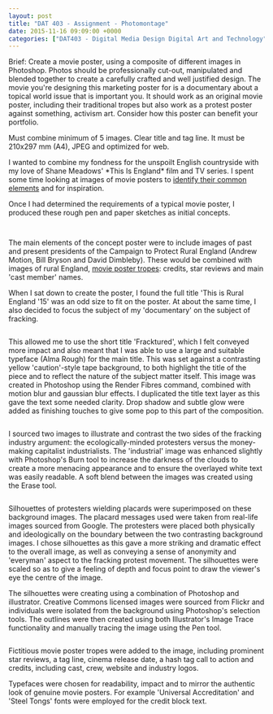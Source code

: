 ```yaml
---
layout: post
title: "DAT 403 - Assignment - Photomontage"
date: 2015-11-16 09:09:00 +0000
categories: ["DAT403 - Digital Media Design Digital Art and Technology"]
---
```


Brief: Create a movie poster, using a composite of different images in Photoshop. Photos should be professionally cut-out, manipulated and blended together to create a carefully crafted and well justified design. The movie you're designing this marketing poster for is a documentary about a topical world issue that is important you. It should work as an original movie poster, including their traditional tropes but also work as a protest poster against something, activism art. Consider how this poster can benefit your portfolio.

Must combine minimum of 5 images. Clear title and tag line. It must be 210x297 mm (A4), JPEG and optimized for web.

<p>I wanted to combine my fondness for the unspoilt English countryside with my love of Shane Meadows' *This Is England* film and TV series. I spent some time looking at images of movie posters to <a href="{{ site.baseurl }}/dat-403-movie-poster-tropes-what-are-they/">identify their common elements</a> and for inspiration.</p>

Once I had determined the requirements of a typical movie poster, I produced these rough pen and paper sketches as initial concepts.

<figure class="wp-block-gallery alignleft has-nested-images columns-default is-cropped"><figure class="wp-block-image size-medium has-custom-border"><a href="{{ site.baseurl }}/wp-content/uploads/2022/12/IMG_16101-e1445962906164.jpg"><img src="https://www.circleseven.co.uk/wp-content/uploads/2022/12/IMG_16101-e1445962906164-241x300.jpg" alt="" class="wp-image-204" style="border-radius:6px"/></a></figure>

<figure class="wp-block-image size-medium has-custom-border"><a href="{{ site.baseurl }}/wp-content/uploads/2022/12/IMG_16111-e1445962964594-scaled-1.jpg"><img src="https://www.circleseven.co.uk/wp-content/uploads/2022/12/IMG_16111-e1445962964594-scaled-1-179x300.jpg" alt="" class="wp-image-205" style="border-radius:6px"/></a></figure>
</figure>

<p>The main elements of the concept poster were to include images of past and present presidents of the Campaign to Protect Rural England (Andrew Motion, Bill Bryson and David Dimbleby). These would be combined with images of rural England, <a href="{{ site.baseurl }}/dat-403-movie-poster-tropes-what-are-they/">movie poster tropes</a>: credits, star reviews and main 'cast member' names.</p>

When I sat&nbsp;down to create&nbsp;the poster, I found the full title 'This is Rural England '15' was an odd size to fit on the poster. At about the same time, I also decided to focus the subject of my 'documentary' on the subject of fracking.

<figure class="wp-block-image size-full has-custom-border"><a href="{{ site.baseurl }}/wp-content/uploads/2022/12/fracktured_title.jpg"><img src="https://www.circleseven.co.uk/wp-content/uploads/2022/12/fracktured_title.jpg" alt="" class="wp-image-206" style="border-radius:6px"/></a></figure>

This allowed me to use the&nbsp;short title 'Fracktured', which I felt conveyed more impact and also meant that I was able to use a large and suitable typeface (Alma Rough) for the main title. This was set against a contrasting yellow 'caution'-style tape background, to&nbsp;both highlight the title of the piece and to reflect the nature of the subject matter itself. This image was created in Photoshop using the Render Fibres command, combined with motion blur and gaussian blur effects. I&nbsp;duplicated the title text layer as this gave the text some needed clarity. Drop shadow and subtle glow were added as finishing touches to give some pop to this part of the composition.

<figure class="wp-block-image size-medium"><a href="{{ site.baseurl }}/wp-content/uploads/2022/12/fracktured_background.jpg"><img src="https://www.circleseven.co.uk/wp-content/uploads/2022/12/fracktured_background-212x300.jpg" alt="" class="wp-image-207"/></a></figure>

I sourced two images to illustrate and contrast the two sides of the fracking industry argument: the ecologically-minded protesters versus the money-making capitalist industrialists. The 'industrial' image was enhanced slightly with Photoshop's Burn tool to increase the darkness of the clouds to create&nbsp;a more menacing appearance and to ensure the overlayed white text was easily readable. A soft blend between the images was created using the Erase tool.

<figure class="wp-block-image size-medium"><a href="{{ site.baseurl }}/wp-content/uploads/2022/12/protester_silhouettes.jpg"><img src="https://www.circleseven.co.uk/wp-content/uploads/2022/12/protester_silhouettes-209x300.jpg" alt="" class="wp-image-208"/></a></figure>

Silhouettes of protesters wielding placards were superimposed on these background images. The placard messages used were&nbsp;taken from real-life images sourced from Google. The protesters were placed both physically and ideologically on the boundary between the two contrasting background images. I chose silhouettes as this gave a more striking and dramatic effect to the overall image, as well as conveying a sense of anonymity and 'everyman' aspect to the fracking protest movement. The silhouettes were scaled so as to give a feeling of depth and focus point to draw the viewer's eye the centre of the image.

The silhouettes were creating using a combination of Photoshop and illustrator. Creative Commons licensed images were sourced from Flickr and individuals were isolated from the background using Photoshop's selection tools. The outlines were then created using both Illustrator's Image Trace functionality and manually tracing the image using the Pen tool.

<figure class="wp-block-image size-medium"><a href="{{ site.baseurl }}/wp-content/uploads/2022/12/fracktured_movie_poster_tropes-scaled-1.jpg"><img src="https://www.circleseven.co.uk/wp-content/uploads/2022/12/fracktured_movie_poster_tropes-scaled-1-212x300.jpg" alt="" class="wp-image-209"/></a></figure>

Fictitious movie poster tropes were added to the image, including prominent star reviews, a tag line, cinema release date, a hash tag call to action and credits, including cast, crew, website and industry logos.

Typefaces were chosen for readability, impact and to mirror the authentic look of genuine movie posters. For example 'Universal Accreditation' and 'Steel Tongs' fonts were employed for the credit block text.

<figure class="wp-block-image size-medium"><a href="{{ site.baseurl }}/wp-content/uploads/2023/03/fracktured_finished_poster_image.jpg"><img src="https://www.circleseven.co.uk/wp-content/uploads/2023/03/fracktured_finished_poster_image-212x300.jpg" alt="" class="wp-image-499"/></a></figure>
